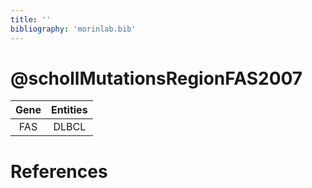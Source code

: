 ```yaml
---
title: ''
bibliography: 'morinlab.bib'
---
```


# @schollMutationsRegionFAS2007
|Gene|Entities|
|:-:|:-:|
|FAS|DLBCL|

# References

